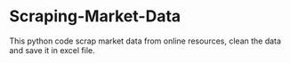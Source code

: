 # Scraping-Market-Data
This python code scrap market data from online resources, clean the data and save it in excel file.
